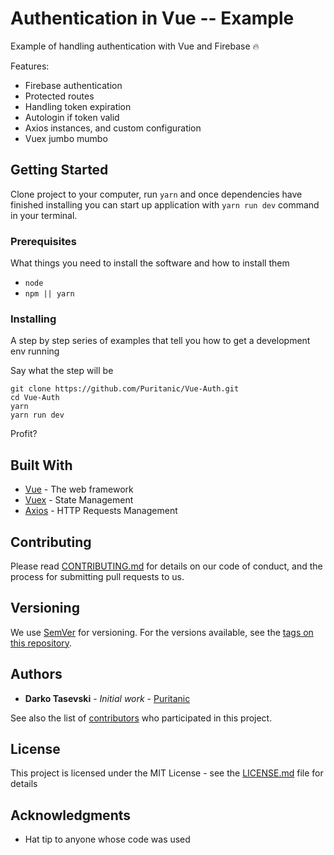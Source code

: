 # Authentication in Vue -- Example

Example of handling authentication with Vue and Firebase :fire:

Features:

-   Firebase authentication
-   Protected routes
-   Handling token expiration
-   Autologin if token valid
-   Axios instances, and custom configuration
-   Vuex jumbo mumbo

## Getting Started

Clone project to your computer, run `yarn` and once dependencies have finished installing you can start up application with `yarn run dev` command in your terminal.

### Prerequisites

What things you need to install the software and how to install them

-   `node`
-   `npm || yarn`

### Installing

A step by step series of examples that tell you how to get a development env running

Say what the step will be

```
git clone https://github.com/Puritanic/Vue-Auth.git
cd Vue-Auth
yarn
yarn run dev
```

Profit?

## Built With

-   [Vue](#) - The web framework
-   [Vuex](#) - State Management
-   [Axios](#) - HTTP Requests Management

## Contributing

Please read [CONTRIBUTING.md](CONTRIBUTING.md) for details on our code of conduct, and the process for submitting pull requests to us.

## Versioning

We use [SemVer](http://semver.org/) for versioning. For the versions available, see the [tags on this repository](https://github.com/your/project/tags).

## Authors

-   **Darko Tasevski** - _Initial work_ - [Puritanic](https://github.com/Puritanic)

See also the list of [contributors](CONTRIBUTORS.md) who participated in this project.

## License

This project is licensed under the MIT License - see the [LICENSE.md](LICENSE.md) file for details

## Acknowledgments

-   Hat tip to anyone whose code was used
